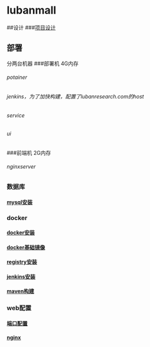 # lubanmall
##设计
###[项目设计](documents/design/index.md)
## 部署
分两台机器
###部署机 4G内存
###### potainer
###### jenkins，为了加快构建，配置了lubanresearch.com的host
###### service
###### ui
###前端机 2G内存
###### nginxserver
### 数据库
#### [mysql安装](documents/deploy/db/mysql.md)
### docker
#### [docker安装](documents/deploy/docker/docker.md)
#### [docker基础镜像](documents/deploy/docker/baseImage.md)
#### [registry安装](documents/deploy/docker/registry.md)
#### [jenkins安装](documents/deploy/docker/jenkins.md)
#### [maven构建](documents/deploy/docker/maven.md)
### web配置
#### [端口配置](documents/deploy/web/ports.md)
#### [nginx](documents/deploy/web/nginx.md)



